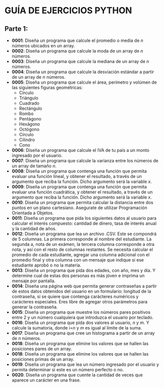 # GUÍA DE EJERCICIOS PYTHON

## Parte 1:
* **0001**: Diseña un programa que calcule el promedio o media de *n* números ubicados en un array.
* **0002**: Diseña un programa que calcule la moda de un array de *n* números.
* **0003**: Diseña un programa que calcule la mediana de un array de *n* números.
* **0004**: Diseña un programa que calcule la desviación estándar a partir de un array de *n* números.
* **0005**: Diseña un programa que calcule el área, perímetro y volúmen de las siguientes figuras geométricas:
    * Círculo
    * Triángulo
    * Cuadrado
    * Rectángulo
    * Rombo
    * Pentágono
    * Hexágono
    * Octógono
    * Círculo
    * Cilindro
    * Cono
* **0006**: Diseña un programa que calcule el IVA de tu país a un monto ingresado por el usuario.
* **0007**: Diseña un programa que calcule la varianza entre los números de un array de tamaño *n*.
* **0008**: Diseña un programa que contenga una función que permita evaluar una función líneal, y obtener el resultado, a través de un argumento que reciba la función. Dicho argumento será la variable *x*.
* **0009**: Diseña un programa que contenga una función que permita evaluar una función cuadrática, y obtener el resultado, a través de un argumento que reciba la función. Dicho argumento será la variable *x*.
* **0010**: Diseña un programa que permita calcular la distancia entre dos puntos en un plano cartesiano. Asegurate de utilizar Programación Orientada a Objetos. 
* **0011**: Diseña un programa que pida los siguientes datos al usuario para calcular el interés compuesto: cantidad de dinero, tasa de interés anual y la cantidad de años.
* **0012**: Diseña un programa que lea un archivo .CSV. Este se compondrá de 5 columnas. La primera corresponde al nombre del estudiante. La segunda a, nota de un exámen, la tercera columna corresponde a otra nota, y así con el resto de columnas restantes. Se necesita calcular el promedio de cada estudiante, agregar una columna adicional con el promedio final y otra columna con un mensaje que indique si ese estudiante aprobó o no la materia.
* **0013**: Diseña un programa que pida dos edades, con año, mes y día. Y determine cual de estas dos personas es más jóven e imprima un mensaje por pantalla.
* **0014**: Diseña una página web que permita generar contraseñas a partir de estos datos obtenidos del usuario en un formulario: longitud de la contraseña, si se quiere que contenga carácteres numéricos y carácteres especiales. Eres libre de agregar otros parámetros para generar la contraseña.
* **0015**: Diseña un programa que muestre los números pares positivos entre 2 y un número cualquiera que introduzca el usuario por teclado. 
* **0016**: Diseña un programa que pida dos valores al usuario, *n* y *m*. Y calcule la sumatoria, donde i=*n* y *m* es igual al límite de la suma.
* **0017**: Diseña un programa que cree un histograma a partir de un array de *n* números. 
* **0018**: Diseña un programa que elimine los valores que se hallen las posiciones pares de un array.
* **0018**: Diseña un programa que elimine los valores que se hallen las posiciones primas de un array.
* **0019**: Diseña un programa que lea un número ingresado por el usuario y permita determinar si este es un número perfecto o no.
* **0020**: Diseña un programa que cuente la cantidad de veces que aparece un carácter en una frase.